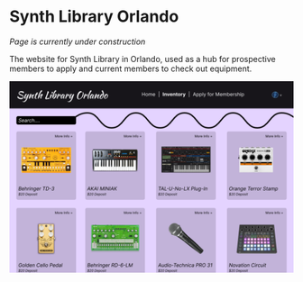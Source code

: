 # Synth Library Orlando

*Page is currently under construction* 

The website for Synth Library in Orlando, used as a hub for prospective members to apply and current members to check out equipment.

![image](./public/images/Inventory.png)
